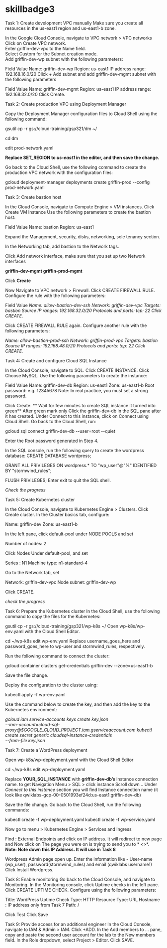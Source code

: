 # skillbadge3

Task 1: Create development VPC manually
Make sure you create all resources in the us-east1 region and us-east1-b zone.

In the Google Cloud Console, navigate to VPC network > VPC networks <br/>
   Click on Create VPC network. <br/>
   Enter griffin-dev-vpc to the Name field. <br/>
   Select Custom for the Subnet creation mode. <br/>
   Add griffin-dev-wp subnet with the following parameters: <br/>

Field	Value
   Name:	griffin-dev-wp
   Region:	us-east1
   IP address range:	192.168.16.0/20
   Click + Add subnet and add griffin-dev-mgmt subnet with the following parameters

Field	Value
Name:	griffin-dev-mgmt
Region:	us-east1
IP address range:	192.168.32.0/20
Click Create.


Task 2: Create production VPC using Deployment Manager

Copy the Deployment Manager configuration files to Cloud Shell using the following command:

gsutil cp -r gs://cloud-training/gsp321/dm ~/

cd dm

edit prod-network.yaml

**Replace SET_REGION to *us-east1* in the editor, and then save the change.**

Go back to the Cloud Shell, use the following command to create the production VPC network with the configuration files:

gcloud deployment-manager deployments create griffin-prod --config prod-network.yaml

Task 3: Create bastion host

In the Cloud Console, navigate to Compute Engine > VM instances.
Click Create VM Instance
Use the following parameters to create the bastion host:

Field	Value
Name:	bastion
Region:	us-east1

Expand the Management, security, disks, networking, sole tenancy section.

In the Networking tab, add bastion to the Network tags.

Click Add network interface, make sure that you set up two Network interfaces

**griffin-dev-mgmt
griffin-prod-mgmt** 

Click **Create**

Now Navigate to VPC network > Firewall.
Click CREATE FIREWALL RULE.
Configure the rule with the following parameters:

Field	Value
*Name:	allow-bastion-dev-ssh
Network:	griffin-dev-vpc
Targets:	bastion
Source IP ranges:	192.168.32.0/20
Protocols and ports:	tcp: 22
Click CREATE.*

Click CREATE FIREWALL RULE again.
Configure another rule with the following parameters:

*Name:	allow-bastion-prod-ssh
Network:	griffin-prod-vpc
Targets:	bastion
Source IP ranges:	192.168.48.0/20
Protocols and ports:	tcp: 22
Click CREATE.*


Task 4: Create and configure Cloud SQL Instance

In the Cloud Console, navigate to SQL.
Click CREATE INSTANCE.
Click Choose MySQL.
Use the following parameters to create the instance:

Field	Value
Name:	griffin-dev-db
Region:	us-east1
Zone:	us-east1-b
Root password:	e.g. 12345678
Note: In real practice, you must set a strong password.

Click Create.
** Wait for few minutes to create SQL instance it turned into green**
After green mark only Click the griffin-dev-db in the SQL pane after it has created.
Under Connect to this instance, click on Connect using Cloud Shell.
Go back to the Cloud Shell, run:

gcloud sql connect griffin-dev-db --user=root --quiet

Enter the Root password generated in Step 4.

In the SQL console, run the following query to create the wordpress database:
   CREATE DATABASE wordpress;
   
   GRANT ALL PRIVILEGES ON wordpress.* TO "wp_user"@"%" IDENTIFIED BY "stormwind_rules";
   
   FLUSH PRIVILEGES;
Enter exit to quit the SQL shell.

*Check the progress*

Task 5: Create Kubernetes cluster

In the Cloud Console, navigate to Kubernetes Engine > Clusters.
Click Create cluster.
In the Cluster basics tab, configure:

Name: griffin-dev
Zone: us-east1-b

In the left pane, click default-pool under NODE POOLS and set

Number of nodes: 2

Click Nodes Under default-pool, and set

Series : N1
Machine type: n1-standard-4

Go to the Network tab, set

Network: griffin-dev-vpc
Node subnet: griffin-dev-wp

Click CREATE.

*check the progress*

Task 6: Prepare the Kubernetes cluster
In the Cloud Shell, use the following command to copy the files for the Kubernetes:

gsutil cp -r gs://cloud-training/gsp321/wp-k8s ~/
Open wp-k8s/wp-env.yaml with the Cloud Shell Editor.

cd ~/wp-k8s
edit wp-env.yaml
Replace username_goes_here and password_goes_here to wp-user and stormwind_rules, respectively.

Run the following command to connect the cluster:

gcloud container clusters get-credentials griffin-dev --zone=us-east1-b

Save the file change.

Deploy the configuration to the cluster using:

kubectl apply -f wp-env.yaml

Use the command below to create the key, and then add the key to the Kubernetes environment:

   *gcloud iam service-accounts keys create key.json \
       --iam-account=cloud-sql-proxy@$GOOGLE_CLOUD_PROJECT.iam.gserviceaccount.com
   kubectl create secret generic cloudsql-instance-credentials \
       --from-file key.json*
       
       
Task 7: Create a WordPress deployment

Open wp-k8s/wp-deployment.yaml with the Cloud Shell Editor

cd ~/wp-k8s
edit wp-deployment.yaml

Replace **YOUR_SQL_INSTANCE** with **griffin-dev-db’s** Instance connection name.
to get Navigation Menu > SQL > click instance Scroll down .. Under *Connect to this instance* section you will find Instance connection name (it look like qwiklabs-gcp-00-0501993ef24d:us-east1:griffin-dev-db) 

Save the file change.
Go back to the Cloud Shell, run the following commands:

kubectl create -f wp-deployment.yaml
kubectl create -f wp-service.yaml

Now go to menu > Kubernetes Engine > Services and Ingress 

Find : External Endpoints and click on IP address. It will redirect to new page and Now click on The page you were on is trying to send you to * <<IP>>*.
  **Note: Note down this IP Address. It will use in Task 8**
  
  Wordpress Admin page open up. Enter the information like - User-name (wp_user), password(stormwind_rules) and email (qwiklabs username1) 
  Click Install Wordpress.
  
  
Task 8: Enable monitoring
Go back to the Cloud Console, and navigate to Monitoring.
In the Monitoring console, click Uptime checks in the left pane.
Click CREATE UPTIME CHECK.
Configure using the following parameters:


Title:	WordPress Uptime
Check Type:	HTTP
Resource Type: 	URL
Hostname	: IP address only from Task 7
Path:	/

Click Test 
Click Save


Task 9: Provide access for an additional engineer
In the Cloud Console, navigate to IAM & Admin > IAM.
Click +ADD.
In the Add members to … pane, copy and paste the second user account for the lab to the New members field.
In the Role dropdown, select Project > Editor.
Click SAVE.
  
